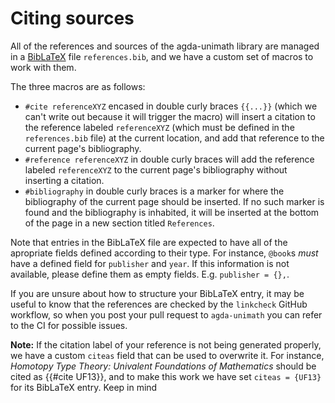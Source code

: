 # Citing sources

All of the references and sources of the agda-unimath library are managed in a
[BibLaTeX](https://www.ctan.org/pkg/biblatex) file `references.bib`, and we have
a custom set of macros to work with them.

The three macros are as follows:

- `#cite referenceXYZ` encased in double curly braces `{{...}}` (which we can't
  write out because it will trigger the macro) will insert a citation to the
  reference labeled `referenceXYZ` (which must be defined in the
  `references.bib` file) at the current location, and add that reference to the
  current page's bibliography.
- `#reference referenceXYZ` in double curly braces will add the reference
  labeled `referenceXYZ` to the current page's bibliography without inserting a
  citation.
- `#bibliography` in double curly braces is a marker for where the bibliography
  of the current page should be inserted. If no such marker is found and the
  bibliography is inhabited, it will be inserted at the bottom of the page in a
  new section titled `References`.

Note that entries in the BibLaTeX file are expected to have all of the
apropriate fields defined according to their type. For instance, `@book`s _must_
have a defined field for `publisher` and `year`. If this information is not
available, please define them as empty fields. E.g. `publisher = {},`.

If you are unsure about how to structure your BibLaTeX entry, it may be useful
to know that the references are checked by the `linkcheck` GitHub workflow, so
when you post your pull request to `agda-unimath` you can refer to the CI for
possible issues.

**Note:** If the citation label of your reference is not being generated
properly, we have a custom `citeas` field that can be used to overwrite it. For
instance, _Homotopy Type Theory: Univalent Foundations of Mathematics_ should be
cited as {{#cite UF13}}, and to make this work we have set `citeas = {UF13}` for
its BibLaTeX entry. Keep in mind
